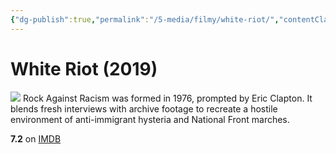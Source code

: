 ```yaml
---
{"dg-publish":true,"permalink":"/5-media/filmy/white-riot/","contentClasses":"movie","tags":["to-watch","фильм","#Documentary","#Music"],"created":"2024-01-20T01:39:04.973+03:00","updated":"2024-01-20T01:55:02.296+03:00"}
---
```


# White Riot (2019)
![](https://m.media-amazon.com/images/M/MV5BMTFjNzI5NzUtNTgxNS00MzIyLWI0MjEtMDYzYzEwZjJmZjg1XkEyXkFqcGdeQXVyMTkxNjUyNQ@@._V1_SX300.jpg)
Rock Against Racism was formed in 1976, prompted by Eric Clapton. It blends fresh interviews with archive footage to recreate a hostile environment of anti-immigrant hysteria and National Front marches.

**7.2** on [IMDB](https://www.imdb.com/title/tt8351520)
